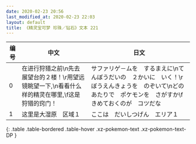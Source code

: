 ```yaml
---
date: 2020-02-23 20:56
last_modified_at: 2020-02-23 22:03
layout: default
title: 《精灵宝可梦 珍珠／钻石》文本 221
---
```

| 编号 | 中文 | 日文 |
| ---- | ---- | ---- |
| 0 | 在进行狩猎之前\n先去展望台的２楼！\r用望远镜眺望一下,\n看看什么样的精灵在哪里,\f这是狩猎的窍门！ | サファリゲ－ムを　するまえに\nてんぼうだいの　２かいに　いく！\rぼうえんきょうを　のぞいて\nどの　あたりで　ポケモンを　さがすか\fきめておくのが　コツだな |
| 1 | 这里是大湿原　区域１ | ここは　だいしつげん　エリア１ |
{: .table .table-bordered .table-hover .xz-pokemon-text .xz-pokemon-text-DP }